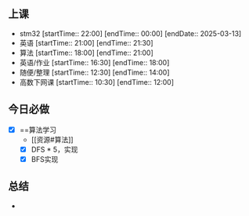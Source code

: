## 上课
-  stm32 [startTime:: 22:00]  [endTime:: 00:00]  [endDate:: 2025-03-13]
-  英语 [startTime:: 21:00]  [endTime:: 21:30]
-  算法 [startTime:: 18:00]  [endTime:: 21:00]
-  英语/作业 [startTime:: 16:30]  [endTime:: 18:00]
-  随便/整理 [startTime:: 12:30]  [endTime:: 14:00]
-  高数下网课 [startTime:: 10:30]  [endTime:: 12:00]
## 今日必做
* [x] ==算法学习
	* [[资源#算法]]
	* [x] DFS * 5，实现
	* [x] BFS实现
## 总结
* 